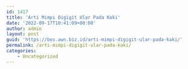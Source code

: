 ```yaml
---
id: 1417
title: 'Arti Mimpi Digigit Ular Pada Kaki'
date: '2022-09-17T10:41:09+00:00'
author: admin
layout: post
guid: 'https://bos.awn.biz.id/arti-mimpi-digigit-ular-pada-kaki/'
permalink: /arti-mimpi-digigit-ular-pada-kaki/
categories:
    - Uncategorized
---
```


